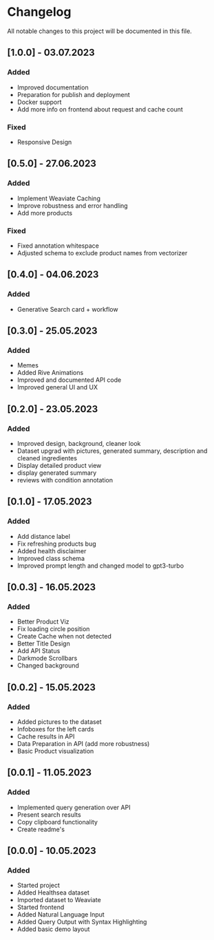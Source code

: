 # Changelog

All notable changes to this project will be documented in this file.

## [1.0.0] - 03.07.2023

### Added 
- Improved documentation
- Preparation for publish and deployment
- Docker support
- Add more info on frontend about request and cache count

### Fixed

- Responsive Design

## [0.5.0] - 27.06.2023

### Added 
- Implement Weaviate Caching
- Improve robustness and error handling
- Add more products

### Fixed
- Fixed annotation whitespace
- Adjusted schema to exclude product names from vectorizer

## [0.4.0] - 04.06.2023

### Added 
- Generative Search card + workflow

## [0.3.0] - 25.05.2023

### Added 
- Memes
- Added Rive Animations
- Improved and documented API code
- Improved general UI and UX

## [0.2.0] - 23.05.2023

### Added 
- Improved design, background, cleaner look
- Dataset upgrad with pictures, generated summary, description and cleaned ingredientes
- Display detailed product view
- display generated summary
- reviews with condition annotation

## [0.1.0] - 17.05.2023

### Added 
- Add distance label
- Fix refreshing products bug
- Added health disclaimer
- Improved class schema
- Improved prompt length and changed model to gpt3-turbo

## [0.0.3] - 16.05.2023

### Added 
 - Better Product Viz
 - Fix loading circle position
 - Create Cache when not detected
 - Better Title Design
 - Add API Status
 - Darkmode Scrollbars
 - Changed background

## [0.0.2] - 15.05.2023

### Added 
 - Added pictures to the dataset
 - Infoboxes for the left cards
 - Cache results in API
 - Data Preparation in API (add more robustness)
 - Basic Product visualization


## [0.0.1] - 11.05.2023

### Added 

- Implemented query generation over API
- Present search results
- Copy clipboard functionality
- Create readme's

## [0.0.0] - 10.05.2023

### Added 

- Started project
- Added Healthsea dataset
- Imported dataset to Weaviate
- Started frontend
- Added Natural Language Input
- Added Query Output with Syntax Highlighting
- Added basic demo layout